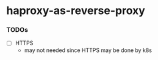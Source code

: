 haproxy-as-reverse-proxy
========================
### TODOs
- [ ] HTTPS
    - may not needed since HTTPS may be done by k8s